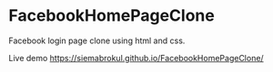 # FacebookHomePageClone

Facebook login page clone using html and css.

Live demo
https://siemabrokul.github.io/FacebookHomePageClone/


